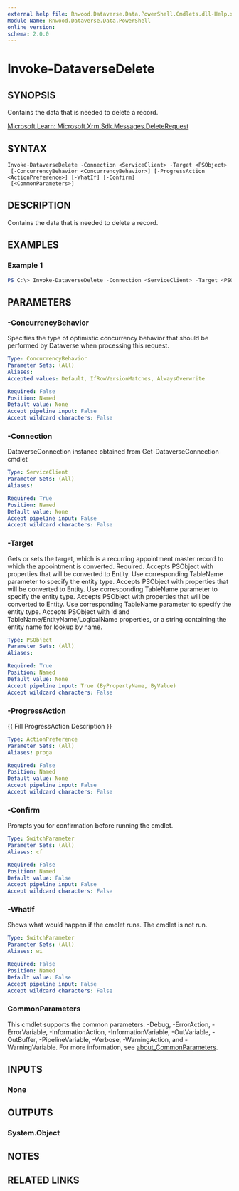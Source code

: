 ```yaml
---
external help file: Rnwood.Dataverse.Data.PowerShell.Cmdlets.dll-Help.xml
Module Name: Rnwood.Dataverse.Data.PowerShell
online version:
schema: 2.0.0
---
```


# Invoke-DataverseDelete

## SYNOPSIS
Contains the data that is needed to delete a record.

[Microsoft Learn: Microsoft.Xrm.Sdk.Messages.DeleteRequest](https://learn.microsoft.com/dotnet/api/Microsoft.Xrm.Sdk.Messages.DeleteRequest)

## SYNTAX

```
Invoke-DataverseDelete -Connection <ServiceClient> -Target <PSObject>
 [-ConcurrencyBehavior <ConcurrencyBehavior>] [-ProgressAction <ActionPreference>] [-WhatIf] [-Confirm]
 [<CommonParameters>]
```

## DESCRIPTION
Contains the data that is needed to delete a record.

## EXAMPLES

### Example 1
```powershell
PS C:\> Invoke-DataverseDelete -Connection <ServiceClient> -Target <PSObject> -ConcurrencyBehavior <ConcurrencyBehavior>
```

## PARAMETERS

### -ConcurrencyBehavior
Specifies the type of optimistic concurrency behavior that should be performed by Dataverse when processing this request.

```yaml
Type: ConcurrencyBehavior
Parameter Sets: (All)
Aliases:
Accepted values: Default, IfRowVersionMatches, AlwaysOverwrite

Required: False
Position: Named
Default value: None
Accept pipeline input: False
Accept wildcard characters: False
```

### -Connection
DataverseConnection instance obtained from Get-DataverseConnection cmdlet

```yaml
Type: ServiceClient
Parameter Sets: (All)
Aliases:

Required: True
Position: Named
Default value: None
Accept pipeline input: False
Accept wildcard characters: False
```

### -Target
Gets or sets the target, which is a recurring appointment master record to which the appointment is converted. Required. Accepts PSObject with properties that will be converted to Entity. Use corresponding TableName parameter to specify the entity type. Accepts PSObject with properties that will be converted to Entity. Use corresponding TableName parameter to specify the entity type. Accepts PSObject with properties that will be converted to Entity. Use corresponding TableName parameter to specify the entity type. Accepts PSObject with Id and TableName/EntityName/LogicalName properties, or a string containing the entity name for lookup by name.

```yaml
Type: PSObject
Parameter Sets: (All)
Aliases:

Required: True
Position: Named
Default value: None
Accept pipeline input: True (ByPropertyName, ByValue)
Accept wildcard characters: False
```

### -ProgressAction
{{ Fill ProgressAction Description }}

```yaml
Type: ActionPreference
Parameter Sets: (All)
Aliases: proga

Required: False
Position: Named
Default value: None
Accept pipeline input: False
Accept wildcard characters: False
```

### -Confirm
Prompts you for confirmation before running the cmdlet.

```yaml
Type: SwitchParameter
Parameter Sets: (All)
Aliases: cf

Required: False
Position: Named
Default value: False
Accept pipeline input: False
Accept wildcard characters: False
```

### -WhatIf
Shows what would happen if the cmdlet runs. The cmdlet is not run.

```yaml
Type: SwitchParameter
Parameter Sets: (All)
Aliases: wi

Required: False
Position: Named
Default value: False
Accept pipeline input: False
Accept wildcard characters: False
```

### CommonParameters
This cmdlet supports the common parameters: -Debug, -ErrorAction, -ErrorVariable, -InformationAction, -InformationVariable, -OutVariable, -OutBuffer, -PipelineVariable, -Verbose, -WarningAction, and -WarningVariable. For more information, see [about_CommonParameters](http://go.microsoft.com/fwlink/?LinkID=113216).

## INPUTS

### None
## OUTPUTS

### System.Object
## NOTES

## RELATED LINKS
